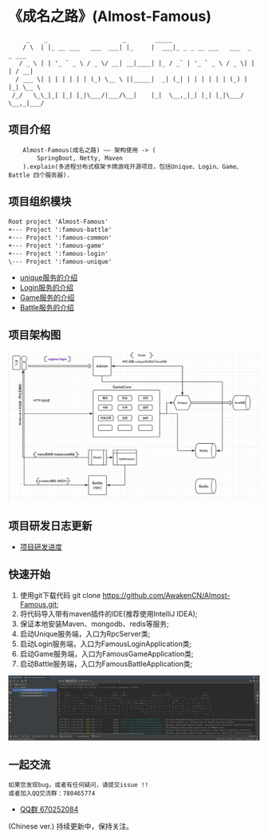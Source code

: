 # 《成名之路》(Almost-Famous)

~~~
     _    _                     _        _____                               
    / \  | |_ __ ___   ___  ___| |_     |  ___|_ _ _ __ ___   ___  _   _ ___ 
   / _ \ | | '_ ` _ \ / _ \/ __| __|____| |_ / _` | '_ ` _ \ / _ \| | | / __|
  / ___ \| | | | | | | (_) \__ \ ||_____|  _| (_| | | | | | | (_) | |_| \__ \
 /_/   \_\_|_| |_| |_|\___/|___/\__|    |_|  \__,_|_| |_| |_|\___/ \__,_|___/

~~~

## 项目介绍

~~~
    Almost-Famous(成名之路) —— 架构使用 -> (
        SpringBoot, Netty, Maven 
    ).explain(多进程分布式框架卡牌游戏开源项目，包括Unique、Login、Game、Battle 四个服务器).
~~~    

## 项目组织模块

~~~
Root project 'Almost-Famous'
+--- Project ':famous-battle'
+--- Project ':famous-common'
+--- Project ':famous-game'
+--- Project ':famous-login'
\--- Project ':famous-unique'
~~~

* [unique服务的介绍](./famous-unique/README.md)
* [Login服务的介绍](./famous-login/README.md)
* [Game服务的介绍](./famous-game/README.md)
* [Battle服务的介绍](./famous-battle/README.md)

## 项目架构图

![Image file](famous-static/images/20190904174054.png)

## 项目研发日志更新

* [项目研发进度](./famous-static/doc/almost-famous/progress.md)

## 快速开始

1. 使用git下载代码 git clone https://github.com/AwakenCN/Almost-Famous.git;
2. 将代码导入带有maven插件的IDE(推荐使用IntelliJ IDEA);
3. 保证本地安装Maven、mongodb、redis等服务;
4. 启动Unique服务端，入口为RpcServer类;
5. 启动Login服务端，入口为FamousLoginApplication类;
5. 启动Game服务端，入口为FamousGameApplication类;
5. 启动Battle服务端，入口为FamousBattleApplication类;

![Image file](https://github.com/AwakenCN/Almost-Famous/blob/master/famous-static/images/startServer.png?raw=true)

## 一起交流

    如果您发现bug，或者有任何疑问，请提交issue !!
    或者加入QQ交流群：780465774

* [QQ群 670252084](https://jq.qq.com/?_wv=1027&k=5gXmfE2)

 (Chinese ver.) 持续更新中，保持关注。

